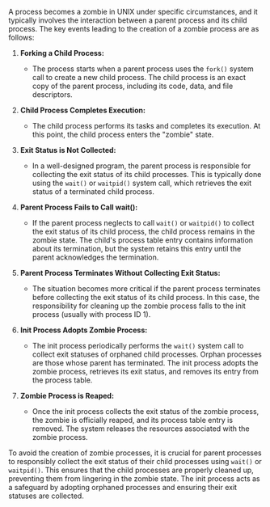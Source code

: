 A process becomes a zombie in UNIX under specific circumstances, and it typically involves the interaction between a parent process and its child process. The key events leading to the creation of a zombie process are as follows:

1. **Forking a Child Process:**
   - The process starts when a parent process uses the `fork()` system call to create a new child process. The child process is an exact copy of the parent process, including its code, data, and file descriptors.

2. **Child Process Completes Execution:**
   - The child process performs its tasks and completes its execution. At this point, the child process enters the "zombie" state.

3. **Exit Status is Not Collected:**
   - In a well-designed program, the parent process is responsible for collecting the exit status of its child processes. This is typically done using the `wait()` or `waitpid()` system call, which retrieves the exit status of a terminated child process.

4. **Parent Process Fails to Call wait():**
   - If the parent process neglects to call `wait()` or `waitpid()` to collect the exit status of its child process, the child process remains in the zombie state. The child's process table entry contains information about its termination, but the system retains this entry until the parent acknowledges the termination.

5. **Parent Process Terminates Without Collecting Exit Status:**
   - The situation becomes more critical if the parent process terminates before collecting the exit status of its child process. In this case, the responsibility for cleaning up the zombie process falls to the init process (usually with process ID 1).

6. **Init Process Adopts Zombie Process:**
   - The init process periodically performs the `wait()` system call to collect exit statuses of orphaned child processes. Orphan processes are those whose parent has terminated. The init process adopts the zombie process, retrieves its exit status, and removes its entry from the process table.

7. **Zombie Process is Reaped:**
   - Once the init process collects the exit status of the zombie process, the zombie is officially reaped, and its process table entry is removed. The system releases the resources associated with the zombie process.

To avoid the creation of zombie processes, it is crucial for parent processes to responsibly collect the exit status of their child processes using `wait()` or `waitpid()`. This ensures that the child processes are properly cleaned up, preventing them from lingering in the zombie state. The init process acts as a safeguard by adopting orphaned processes and ensuring their exit statuses are collected.
